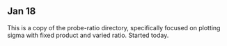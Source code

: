 
## Jan 18

This is a copy of the probe-ratio directory, specifically focused on plotting sigma with fixed product and varied ratio. Started today.